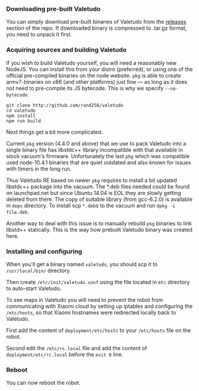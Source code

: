 ### Downloading pre-built Valetudo

You can simply download pre-built binaries of Valetudo from the [releases](https://github.com/rand256/valetudo/releases) section of the repo. If downloaded binary is compressed to .tar.gz format, you need to unpack it first.

### Acquiring sources and building Valetudo

If you wish to build Valetudo yourself, you will need a reasonably new NodeJS.
You can install this from your distro (preferred), or using one of the official
pre-compiled binaries on the node website. `pkg` is able to create armv7-binaries
on x86 (and other platforms) just fine — as long as it does not need to pre-compile
its JS bytecode. This is why we specify `--no-bytecode`.
```
git clone http://github.com/rand256/valetudo
cd valetudo
npm install
npm run build
```

Next things get a bit more complicated.

Current `pkg` version (4.4.0 and above) that we use to pack Valetudo into a single
binary file has libstdc++ library incompatible with that available in stock vacuum's
firmware. Unfortunately the last `pkg` which was compatible used node-10.4.1 binaries
that are quiet outdated and also known for issues with timers in the long run.

Thus Valetudo RE based on newer `pkg` requires to install a bit updated libstdc++ package
into the vacuum. The *.deb files needed could be found on launchpad.net
but since Ubuntu 14.04 is EOL they are slowly getting deleted from there.
The copy of suitable library (from gcc-6.2.0) is available in `deps` directory.
To install scp `*.deb`s to the vacuum and run `dpkg -i file.deb`.

Another way to deal with this issue is to manually rebuild `pkg` binaries to link
libstd++ statically. This is the way how prebuilt Valetudo binary was created here.

### Installing and configuring

When you'll get a binary named `valetudo`, you should scp it to `/usr/local/bin/` directory.

Then create `/etc/init/valetudo.conf` using the file located in `etc` directory to auto-start Valetudo.

To see maps in Valetudo you will need to prevent the robot from communicating with
Xiaomi cloud by setting up iptables and configuring the `/etc/hosts`, so that
Xiaomi hostnames were redirected locally back to Valetudo.

First add the content of `deployment/etc/hosts` to your `/etc/hosts`
file on the robot.

Second edit the `/etc/rc.local` file and add the content of
`deployment/etc/rc.local` before the `exit 0` line.

### Reboot

You can now reboot the robot.
